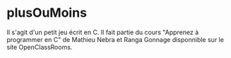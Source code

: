 # plusOuMoins
Il s'agit d'un petit jeu écrit en C. Il fait partie du cours "Apprenez à programmer en C" de Mathieu Nebra et Ranga Gonnage disponnible sur le site OpenClassRooms. 
